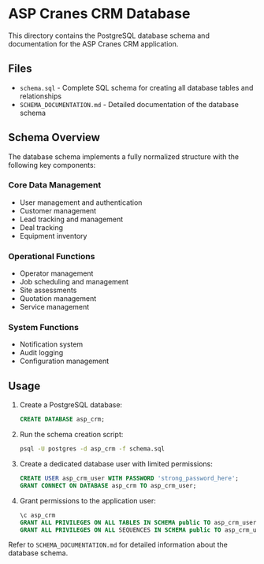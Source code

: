 # ASP Cranes CRM Database

This directory contains the PostgreSQL database schema and documentation for the ASP Cranes CRM application.

## Files

- `schema.sql` - Complete SQL schema for creating all database tables and relationships
- `SCHEMA_DOCUMENTATION.md` - Detailed documentation of the database schema

## Schema Overview

The database schema implements a fully normalized structure with the following key components:

### Core Data Management
- User management and authentication
- Customer management
- Lead tracking and management
- Deal tracking
- Equipment inventory

### Operational Functions
- Operator management
- Job scheduling and management
- Site assessments
- Quotation management
- Service management

### System Functions
- Notification system
- Audit logging
- Configuration management

## Usage

1. Create a PostgreSQL database:
   ```sql
   CREATE DATABASE asp_crm;
   ```

2. Run the schema creation script:
   ```bash
   psql -U postgres -d asp_crm -f schema.sql
   ```

3. Create a dedicated database user with limited permissions:
   ```sql
   CREATE USER asp_crm_user WITH PASSWORD 'strong_password_here';
   GRANT CONNECT ON DATABASE asp_crm TO asp_crm_user;
   ```

4. Grant permissions to the application user:
   ```sql
   \c asp_crm
   GRANT ALL PRIVILEGES ON ALL TABLES IN SCHEMA public TO asp_crm_user;
   GRANT ALL PRIVILEGES ON ALL SEQUENCES IN SCHEMA public TO asp_crm_user;
   ```

Refer to `SCHEMA_DOCUMENTATION.md` for detailed information about the database schema.

